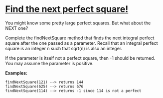 # [Find the next perfect square!](https://www.codewars.com/kata/find-the-next-perfect-square "https://www.codewars.com/kata/56269eb78ad2e4ced1000013")

You might know some pretty large perfect squares. But what about the NEXT one?

Complete the findNextSquare method that finds the next integral perfect square after the one passed as a parameter.  Recall that an integral perfect square is an integer n such that sqrt(n) is also an integer.  

If the parameter is itself not a perfect square, then -1 should be returned.  You may assume the parameter is positive.


**Examples:**

```
findNextSquare(121) --> returns 144
findNextSquare(625) --> returns 676
findNextSquare(114) --> returns -1 since 114 is not a perfect
```